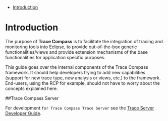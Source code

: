 <!--TOC-->

- [Introduction](#introduction)

<!--TOC-->

# Introduction

The purpose of **Trace Compass** is to facilitate the integration of
tracing and monitoring tools into Eclipse, to provide out-of-the-box
generic functionalities/views and provide extension mechanisms of the
base functionalities for application specific purposes.

This guide goes over the internal components of the Trace Compass
framework. It should help developers trying to add new capabilities
(support for new trace type, new analysis or views, etc.) to the
framework. End-users, using the RCP for example, should not have to
worry about the concepts explained here.

##Trace Compass Server

For development `for Trace Compass Trace Server` see the [Trace Server Developer Guide](https://github.com/eclipse-tracecompass/org.eclipse.tracecompass/blob/master/doc/trace-server/trace-server-dev-guide.md).
